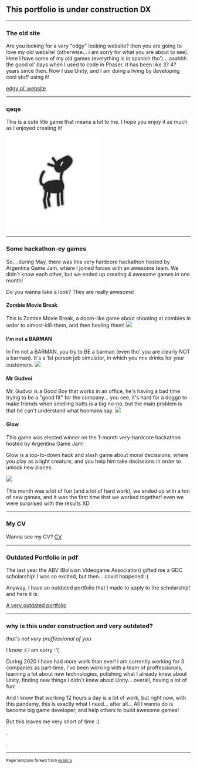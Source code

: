 ## This portfolio is under construction DX

---

### The old site

Are you looking for a very "edgy" looking website? then you are going to love my old website! (otherwise... i am sorry for what you are about to see). Here I have some of my old games (everything is in spanish tho')... aaahhh the good ol' days when I used to code in Phaser. It has been like 3? 4? years since then. Now I use Unity, and I am doing a living by developing cool stuff using it!

<a href="https://pr00thmatic.github.io/old/index.html">
edgy ol' website
</a>

---

### qeqe

This is a cute litle game that means a lot to me. I hope you enjoy it as much as I enjoyed creating it!

<a href="https://pr00thmatic.itch.io/qeqe">
<img src="images/qeqe.png?raw=true"/>
</a>

---

### Some hackathon-ey games

So... during May, there was this very hardcore hackathon hosted by Argentina Game Jam, where I joined forces with an awesome team. We didn't know each other, but we ended up creating 4 awesome games in one month!

Do you wanna take a look? They are really awesome!

#### Zombie Movie Break
This is Zombie Movie Break, a doom-like game about shooting at zombies in order to almost-kill-them, and then healing them!
<a href="https://manpacman.itch.io/zombie-movie-break-2">
<img src="images/zmb.png?raw=true"/>
</a>

#### I'm not a BARMAN
In I'm not a BARMAN, you try to BE a barman (even tho' you are clearly NOT a barman). It's a 1st person job simulator, in which you mix drinks for your customers.
<a href="https://manpacman.itch.io/im-not-a-barman">
<img src="images/inab.png?raw=true"/>
</a>

#### Mr Gudvoi
Mr. Gudvoi is a Good Boy that works in an office, he's having a bad time trying to be a "good fit" for the company... you see, it's hard for a doggo to make friends when smelling butts is a big no-no, but the main problem is that he can't understand what hoomans say.
<a href="https://manpacman.itch.io/mr-gudvoi">
<img src="images/mg.png?raw=true"/>
</a>

#### Glow
This game was elected winner on the 1-month very-hardcore hackathon hosted by Argentina Game Jam!

Glow is a top-to-down hack and slash game about moral decissions, where you play as a light creature, and you help him take decissions in order to unlock new places.

<a href="https://manpacman.itch.io/glow-by-drim-tim">
<img src="images/g.png?raw=true"/>
</a>

This month was a lot of fun (and a lot of hard work), we ended up with a ton of new games, and it was the first time that we worked together! even we were surprised with the results XD

---

### My CV

Wanna see my CV?
<a href="https://docs.google.com/document/d/1UrSBGCoLxnPah_qwCujgRZQU_ZnzcoVelbikccTdi68/edit?usp=sharing">CV</a>

---

### Outdated Portfolio in pdf

The last year the ABV (Bolivian Videogame Association) gifted me a GDC scholarship! I was so excited, but then... covid happened :(

Anyway, I have an outdated portfolio that I made to apply to the scholarship! and here it is:

<a href="https://drive.google.com/file/d/12pShBoUVKWiT_oSf0yQXeWf2uh3qiLFs/view">A very outdated portfolio</a>

---

### why is this under construction and very outdated?

*that's not very proffessional of you*

I know :( I am sorry :'(

During 2020 I have had more work than ever! I am currently working for 3 companies as part-time, I've been working with a team of proffessionals, learning a lot about new technologies, polishing what I already knew about Unity, finding new things I didn't knew about Unity... overall, having a lot of fun!

And I know that working 12 hours a day is a lot of work, but right now, with this pandemy, this is exactly what I need... after all... All I wanna do is become big game developer, and help others to build awesome games!

But this leaves me very short of time :(

.

.

---

<p style="font-size:11px">Page template forked from <a href="https://github.com/evanca/quick-portfolio">evanca</a></p>
<!-- Remove above link if you don't want to attibute -->
<!-- mmmh? -->
